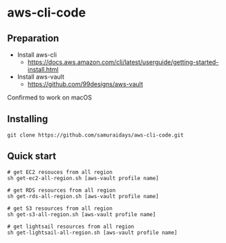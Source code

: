 # aws-cli-code

## Preparation
- Install aws-cli
    - https://docs.aws.amazon.com/cli/latest/userguide/getting-started-install.html
- Install aws-vault
    - https://github.com/99designs/aws-vault

Confirmed to work on macOS

## Installing

```
git clone https://github.com/samuraidays/aws-cli-code.git
```

## Quick start

```
# get EC2 resouces from all region
sh get-ec2-all-region.sh [aws-vault profile name]

# get RDS resources from all region
sh get-rds-all-region.sh [aws-vault profile name]

# get S3 resources from all region
sh get-s3-all-region.sh [aws-vault profile name]

# get lightsail resources from all region
sh get-lightsail-all-region.sh [aws-vault profile name]
```